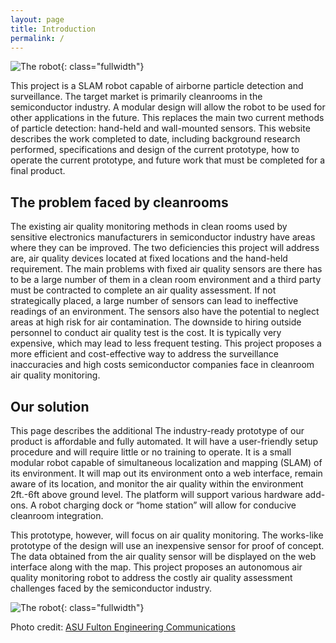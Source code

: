 ```yaml
---
layout: page
title: Introduction
permalink: /
---
```


![The robot]({{site.url}}/images/WEINBot.jpg){: class="fullwidth"}

This project is a SLAM robot capable of airborne particle detection and surveillance. The target market is primarily cleanrooms in the semiconductor industry. A modular design will allow the robot to be used for other applications in the future. This replaces the main two current methods of particle detection: hand-held and wall-mounted sensors. This website describes the work completed to date, including background research performed, specifications and design of the current prototype, how to operate the current prototype, and future work that must be completed for a final product.

## The problem faced by cleanrooms

The existing air quality monitoring methods in clean rooms used by sensitive electronics
manufacturers in semiconductor industry have areas where they can be improved. The two
deficiencies this project will address are, air quality devices located at fixed locations and the
hand-held requirement. The main problems with fixed air quality sensors are there has to be a
large number of them in a clean room environment and a third party must be contracted to
complete an air quality assessment. If not strategically placed, a large number of sensors can lead
to ineffective readings of an environment. The sensors also have the potential to neglect areas at
high risk for air contamination. The downside to hiring outside personnel to conduct air quality
test is the cost. It is typically very expensive, which may lead to less frequent testing. This
project proposes a more efficient and cost-effective way to address the surveillance inaccuracies
and high costs semiconductor companies face in cleanroom air quality monitoring.

## Our solution
This page describes the additional 
The industry-ready prototype of our product is affordable and fully automated. It will have a
user-friendly setup procedure and will require little or no training to operate. It is a small
modular robot capable of simultaneous localization and mapping (SLAM) of its environment. It
will map out its environment onto a web interface, remain aware of its location, and monitor the
air quality within the environment 2ft.-6ft above ground level. The platform will support various
hardware add-ons. A robot charging dock or “home station” will allow for conducive cleanroom
integration.

This prototype, however, will focus on air quality monitoring. The works-like prototype of the
design will use an inexpensive sensor for proof of concept. The data obtained from the air quality
sensor will be displayed on the web interface along with the map. This project proposes an
autonomous air quality monitoring robot to address the costly air quality assessment challenges
faced by the semiconductor industry.

![The robot]({{site.url}}/images/robotDemo1.jpg){: class="fullwidth"}

Photo credit: [ASU Fulton Engineering Communications](https://www.flickr.com/photos/fultonengineering/)
